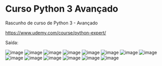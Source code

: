 # Curso Python 3 Avançado
Rascunho de curso de Python 3 - Avançado

https://www.udemy.com/course/python-expert/

Saída:

![image](https://user-images.githubusercontent.com/25599308/168028034-3442038c-2e77-42e9-9abe-4fe5a0b1b250.png)
![image](https://user-images.githubusercontent.com/25599308/168028115-c24e5164-e560-4a24-9726-55900d58b3c8.png)
![image](https://user-images.githubusercontent.com/25599308/168028227-f38ceb61-7fd2-438a-b7a4-ea2234bbf00e.png)
![image](https://user-images.githubusercontent.com/25599308/168028363-8e053aa2-6bc8-4a27-9cf2-4456aff4a936.png)
![image](https://user-images.githubusercontent.com/25599308/168028424-c918f549-ebe9-436a-bc77-81cbe71fda79.png)
![image](https://user-images.githubusercontent.com/25599308/168028514-1a0fd40b-9b53-4ec6-b5a9-01ddadba5e0f.png)
![image](https://user-images.githubusercontent.com/25599308/168028582-70650dd7-0de1-454c-ad47-b2f541bd5c62.png)
![image](https://user-images.githubusercontent.com/25599308/168218951-3df71388-f1ee-4b82-aeeb-ece7f69500db.png)
![image](https://user-images.githubusercontent.com/25599308/168219204-5f9e77ec-d556-4458-bf62-4404e3be5d90.png)
![image](https://user-images.githubusercontent.com/25599308/168220832-58980722-3999-460f-bce5-e66046aeb849.png)
![image](https://user-images.githubusercontent.com/25599308/168221609-dc9baba4-d79a-4ce9-af42-b1a8b1c3328d.png)
![image](https://user-images.githubusercontent.com/25599308/168222528-7fc433b7-5b0f-482c-aac9-280bde65ae4e.png)
![image](https://user-images.githubusercontent.com/25599308/168223749-6f0be829-adf4-4d96-b3e5-6c23d68a87a3.png)
![image](https://user-images.githubusercontent.com/25599308/168232638-6f62b2e5-e6cb-4a67-a6ce-cd6e23bacc99.png)
